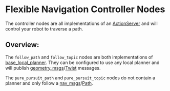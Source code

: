 Flexible Navigation Controller Nodes
====================================

The controller nodes are all implementations of an [ActionServer] and will
control your robot to traverse a path.

Overview:
---------

The `follow_path` and `follow_topic` nodes are both implementations of
[base_local_planner]. They can be configured to use any local planner and will
publish [geometry_msgs]/[Twist] messages.

The `pure_pursuit_path` and `pure_pursuit_topic` nodes do not contain a planner
and only follow a [nav_msgs]/[Path].

[base_local_planner]: http://wiki.ros.org/base_local_planner
[geometry_msgs]: http://docs.ros.org/api/geometry_msgs/html/index-msg.html
[Twist]: http://docs.ros.org/api/geometry_msgs/html/msg/Twist.html
[nav_msgs]: http://docs.ros.org/api/nav_msgs/html/index-msg.html
[Path]: http://docs.ros.org/api/nav_msgs/html/msg/Path.html
[ActionServer]: http://wiki.ros.org/actionlib
